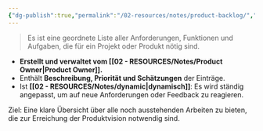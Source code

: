 ```yaml
---
{"dg-publish":true,"permalink":"/02-resources/notes/product-backlog/","tags":["projektmanagement/vorgehensmodell/agile"],"noteIcon":"","updated":"2024-11-22T21:48:46.862+01:00"}
---
```


>Es ist eine geordnete Liste aller Anforderungen, Funktionen und Aufgaben, die für ein Projekt oder Produkt nötig sind.

- **Erstellt und verwaltet vom [[02 - RESOURCES/Notes/Product Owner\|Product Owner]].**
- Enthält **Beschreibung, Priorität und Schätzungen** der Einträge.
- Ist **[[02 - RESOURCES/Notes/dynamic\|dynamisch]]**: Es wird ständig angepasst, um auf neue Anforderungen oder Feedback zu reagieren.

Ziel: Eine klare Übersicht über alle noch ausstehenden Arbeiten zu bieten, die zur Erreichung der Produktvision notwendig sind.